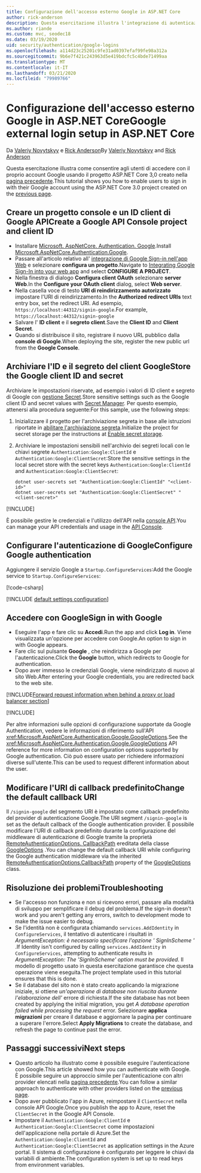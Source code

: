 ```yaml
---
title: Configurazione dell'accesso esterno Google in ASP.NET Core
author: rick-anderson
description: Questa esercitazione illustra l'integrazione di autenticazione dell'utente account Google in un'app ASP.NET Core esistente.
ms.author: riande
ms.custom: mvc, seodec18
ms.date: 03/19/2020
uid: security/authentication/google-logins
ms.openlocfilehash: a114d23c25201c9fe31ad0397efaf99fe98a312a
ms.sourcegitcommit: 9b6e7f421c243963d5e419bdcfc5c4bde71499aa
ms.translationtype: MT
ms.contentlocale: it-IT
ms.lasthandoff: 03/21/2020
ms.locfileid: "79989766"
---
```

# <a name="google-external-login-setup-in-aspnet-core"></a><span data-ttu-id="b60e3-103">Configurazione dell'accesso esterno Google in ASP.NET Core</span><span class="sxs-lookup"><span data-stu-id="b60e3-103">Google external login setup in ASP.NET Core</span></span>

<span data-ttu-id="b60e3-104">Da [Valeriy Novytskyy](https://github.com/01binary) e [Rick Anderson](https://twitter.com/RickAndMSFT)</span><span class="sxs-lookup"><span data-stu-id="b60e3-104">By [Valeriy Novytskyy](https://github.com/01binary) and [Rick Anderson](https://twitter.com/RickAndMSFT)</span></span>

<span data-ttu-id="b60e3-105">Questa esercitazione illustra come consentire agli utenti di accedere con il proprio account Google usando il progetto ASP.NET Core 3,0 creato nella [pagina precedente](xref:security/authentication/social/index).</span><span class="sxs-lookup"><span data-stu-id="b60e3-105">This tutorial shows you how to enable users to sign in with their Google account using the ASP.NET Core 3.0 project created on the [previous page](xref:security/authentication/social/index).</span></span>

## <a name="create-a-google-api-console-project-and-client-id"></a><span data-ttu-id="b60e3-106">Creare un progetto console e un ID client di Google API</span><span class="sxs-lookup"><span data-stu-id="b60e3-106">Create a Google API Console project and client ID</span></span>

* <span data-ttu-id="b60e3-107">Installare [Microsoft. AspNetCore. Authentication. Google](https://www.nuget.org/packages/Microsoft.AspNetCore.Authentication.Google).</span><span class="sxs-lookup"><span data-stu-id="b60e3-107">Install [Microsoft.AspNetCore.Authentication.Google](https://www.nuget.org/packages/Microsoft.AspNetCore.Authentication.Google).</span></span>
* <span data-ttu-id="b60e3-108">Passare all'articolo relativo all' [integrazione di Google Sign-in nell'app Web](https://developers.google.com/identity/sign-in/web/devconsole-project) e selezionare **configura un progetto**.</span><span class="sxs-lookup"><span data-stu-id="b60e3-108">Navigate to [Integrating Google Sign-In into your web app](https://developers.google.com/identity/sign-in/web/devconsole-project) and select **CONFIGURE A PROJECT**.</span></span>
* <span data-ttu-id="b60e3-109">Nella finestra di dialogo **Configura client OAuth** selezionare **server Web**.</span><span class="sxs-lookup"><span data-stu-id="b60e3-109">In the **Configure your OAuth client** dialog, select **Web server**.</span></span>
* <span data-ttu-id="b60e3-110">Nella casella voce di testo **URI di reindirizzamento autorizzato** impostare l'URI di reindirizzamento.</span><span class="sxs-lookup"><span data-stu-id="b60e3-110">In the **Authorized redirect URIs** text entry box, set the redirect URI.</span></span> <span data-ttu-id="b60e3-111">Ad esempio, `https://localhost:44312/signin-google`.</span><span class="sxs-lookup"><span data-stu-id="b60e3-111">For example, `https://localhost:44312/signin-google`</span></span>
* <span data-ttu-id="b60e3-112">Salvare l' **ID client** e il **segreto client**.</span><span class="sxs-lookup"><span data-stu-id="b60e3-112">Save the **Client ID** and **Client Secret**.</span></span>
* <span data-ttu-id="b60e3-113">Quando si distribuisce il sito, registrare il nuovo URL pubblico dalla **console di Google**.</span><span class="sxs-lookup"><span data-stu-id="b60e3-113">When deploying the site, register the new public url from the **Google Console**.</span></span>

## <a name="store-the-google-client-id-and-secret"></a><span data-ttu-id="b60e3-114">Archiviare l'ID e il segreto del client Google</span><span class="sxs-lookup"><span data-stu-id="b60e3-114">Store the Google client ID and secret</span></span>

<span data-ttu-id="b60e3-115">Archiviare le impostazioni riservate, ad esempio i valori di ID client e segreto di Google con [gestione Secret](xref:security/app-secrets).</span><span class="sxs-lookup"><span data-stu-id="b60e3-115">Store sensitive settings such as the Google client ID and secret values with [Secret Manager](xref:security/app-secrets).</span></span> <span data-ttu-id="b60e3-116">Per questo esempio, attenersi alla procedura seguente:</span><span class="sxs-lookup"><span data-stu-id="b60e3-116">For this sample, use the following steps:</span></span>

1. <span data-ttu-id="b60e3-117">Inizializzare il progetto per l'archiviazione segreta in base alle istruzioni riportate in [abilitare l'archiviazione segreta](xref:security/app-secrets#enable-secret-storage).</span><span class="sxs-lookup"><span data-stu-id="b60e3-117">Initialize the project for secret storage per the instructions at [Enable secret storage](xref:security/app-secrets#enable-secret-storage).</span></span>
1. <span data-ttu-id="b60e3-118">Archiviare le impostazioni sensibili nell'archivio dei segreti locali con le chiavi segrete `Authentication:Google:ClientId` e `Authentication:Google:ClientSecret`:</span><span class="sxs-lookup"><span data-stu-id="b60e3-118">Store the sensitive settings in the local secret store with the secret keys `Authentication:Google:ClientId` and `Authentication:Google:ClientSecret`:</span></span>

    ```dotnetcli
    dotnet user-secrets set "Authentication:Google:ClientId" "<client-id>"
    dotnet user-secrets set "Authentication:Google:ClientSecret" "<client-secret>"
    ```

[!INCLUDE[](~/includes/environmentVarableColon.md)]

<span data-ttu-id="b60e3-119">È possibile gestire le credenziali e l'utilizzo dell'API nella [console API](https://console.developers.google.com/apis/dashboard).</span><span class="sxs-lookup"><span data-stu-id="b60e3-119">You can manage your API credentials and usage in the [API Console](https://console.developers.google.com/apis/dashboard).</span></span>

## <a name="configure-google-authentication"></a><span data-ttu-id="b60e3-120">Configurare l'autenticazione di Google</span><span class="sxs-lookup"><span data-stu-id="b60e3-120">Configure Google authentication</span></span>

<span data-ttu-id="b60e3-121">Aggiungere il servizio Google a `Startup.ConfigureServices`:</span><span class="sxs-lookup"><span data-stu-id="b60e3-121">Add the Google service to `Startup.ConfigureServices`:</span></span>

[!code-csharp[](~/security/authentication/social/social-code/3.x/StartupGoogle3x.cs?highlight=11-19)]

[!INCLUDE [default settings configuration](includes/default-settings2-2.md)]

## <a name="sign-in-with-google"></a><span data-ttu-id="b60e3-122">Accedere con Google</span><span class="sxs-lookup"><span data-stu-id="b60e3-122">Sign in with Google</span></span>

* <span data-ttu-id="b60e3-123">Eseguire l'app e fare clic su **Accedi**.</span><span class="sxs-lookup"><span data-stu-id="b60e3-123">Run the app and click **Log in**.</span></span> <span data-ttu-id="b60e3-124">Viene visualizzata un'opzione per accedere con Google.</span><span class="sxs-lookup"><span data-stu-id="b60e3-124">An option to sign in with Google appears.</span></span>
* <span data-ttu-id="b60e3-125">Fare clic sul pulsante **Google** , che reindirizza a Google per l'autenticazione.</span><span class="sxs-lookup"><span data-stu-id="b60e3-125">Click the **Google** button, which redirects to Google for authentication.</span></span>
* <span data-ttu-id="b60e3-126">Dopo aver immesso le credenziali Google, viene reindirizzato di nuovo al sito Web.</span><span class="sxs-lookup"><span data-stu-id="b60e3-126">After entering your Google credentials, you are redirected back to the web site.</span></span>

[!INCLUDE[Forward request information when behind a proxy or load balancer section](includes/forwarded-headers-middleware.md)]

[!INCLUDE[](includes/chain-auth-providers.md)]

<span data-ttu-id="b60e3-127">Per altre informazioni sulle opzioni di configurazione supportate da Google Authentication, vedere le informazioni di riferimento sull'API <xref:Microsoft.AspNetCore.Authentication.Google.GoogleOptions>.</span><span class="sxs-lookup"><span data-stu-id="b60e3-127">See the <xref:Microsoft.AspNetCore.Authentication.Google.GoogleOptions> API reference for more information on configuration options supported by Google authentication.</span></span> <span data-ttu-id="b60e3-128">Ciò può essere usato per richiedere informazioni diverse sull'utente.</span><span class="sxs-lookup"><span data-stu-id="b60e3-128">This can be used to request different information about the user.</span></span>

## <a name="change-the-default-callback-uri"></a><span data-ttu-id="b60e3-129">Modificare l'URI di callback predefinito</span><span class="sxs-lookup"><span data-stu-id="b60e3-129">Change the default callback URI</span></span>

<span data-ttu-id="b60e3-130">Il `/signin-google` del segmento URI è impostato come callback predefinito del provider di autenticazione Google.</span><span class="sxs-lookup"><span data-stu-id="b60e3-130">The URI segment `/signin-google` is set as the default callback of the Google authentication provider.</span></span> <span data-ttu-id="b60e3-131">È possibile modificare l'URI di callback predefinito durante la configurazione del middleware di autenticazione di Google tramite la proprietà [RemoteAuthenticationOptions. CallbackPath](/dotnet/api/microsoft.aspnetcore.authentication.remoteauthenticationoptions.callbackpath) ereditata della classe [GoogleOptions](/dotnet/api/microsoft.aspnetcore.authentication.google.googleoptions) .</span><span class="sxs-lookup"><span data-stu-id="b60e3-131">You can change the default callback URI while configuring the Google authentication middleware via the inherited [RemoteAuthenticationOptions.CallbackPath](/dotnet/api/microsoft.aspnetcore.authentication.remoteauthenticationoptions.callbackpath) property of the [GoogleOptions](/dotnet/api/microsoft.aspnetcore.authentication.google.googleoptions) class.</span></span>

## <a name="troubleshooting"></a><span data-ttu-id="b60e3-132">Risoluzione dei problemi</span><span class="sxs-lookup"><span data-stu-id="b60e3-132">Troubleshooting</span></span>

* <span data-ttu-id="b60e3-133">Se l'accesso non funziona e non si ricevono errori, passare alla modalità di sviluppo per semplificare il debug del problema.</span><span class="sxs-lookup"><span data-stu-id="b60e3-133">If the sign-in doesn't work and you aren't getting any errors, switch to development mode to make the issue easier to debug.</span></span>
* <span data-ttu-id="b60e3-134">Se l'identità non è configurata chiamando `services.AddIdentity` in `ConfigureServices`, il tentativo di autenticare i risultati in *ArgumentException: è necessario specificare l'opzione ' SignInScheme '* .</span><span class="sxs-lookup"><span data-stu-id="b60e3-134">If Identity isn't configured by calling `services.AddIdentity` in `ConfigureServices`, attempting to authenticate results in *ArgumentException: The 'SignInScheme' option must be provided*.</span></span> <span data-ttu-id="b60e3-135">Il modello di progetto usato in questa esercitazione garantisce che questa operazione viene eseguita.</span><span class="sxs-lookup"><span data-stu-id="b60e3-135">The project template used in this tutorial ensures that this is done.</span></span>
* <span data-ttu-id="b60e3-136">Se il database del sito non è stato creato applicando la migrazione iniziale, si ottiene *un'operazione di database non riuscita durante l'elaborazione dell'* errore di richiesta.</span><span class="sxs-lookup"><span data-stu-id="b60e3-136">If the site database has not been created by applying the initial migration, you get *A database operation failed while processing the request* error.</span></span> <span data-ttu-id="b60e3-137">Selezionare **applica migrazioni** per creare il database e aggiornare la pagina per continuare a superare l'errore.</span><span class="sxs-lookup"><span data-stu-id="b60e3-137">Select **Apply Migrations** to create the database, and refresh the page to continue past the error.</span></span>

## <a name="next-steps"></a><span data-ttu-id="b60e3-138">Passaggi successivi</span><span class="sxs-lookup"><span data-stu-id="b60e3-138">Next steps</span></span>

* <span data-ttu-id="b60e3-139">Questo articolo ha illustrato come è possibile eseguire l'autenticazione con Google.</span><span class="sxs-lookup"><span data-stu-id="b60e3-139">This article showed how you can authenticate with Google.</span></span> <span data-ttu-id="b60e3-140">È possibile seguire un approccio simile per l'autenticazione con altri provider elencati nella [pagina precedente](xref:security/authentication/social/index).</span><span class="sxs-lookup"><span data-stu-id="b60e3-140">You can follow a similar approach to authenticate with other providers listed on the [previous page](xref:security/authentication/social/index).</span></span>
* <span data-ttu-id="b60e3-141">Dopo aver pubblicato l'app in Azure, reimpostare il `ClientSecret` nella console API Google.</span><span class="sxs-lookup"><span data-stu-id="b60e3-141">Once you publish the app to Azure, reset the `ClientSecret` in the Google API Console.</span></span>
* <span data-ttu-id="b60e3-142">Impostare il `Authentication:Google:ClientId` e `Authentication:Google:ClientSecret` come impostazioni dell'applicazione nella portale di Azure.</span><span class="sxs-lookup"><span data-stu-id="b60e3-142">Set the `Authentication:Google:ClientId` and `Authentication:Google:ClientSecret` as application settings in the Azure portal.</span></span> <span data-ttu-id="b60e3-143">Il sistema di configurazione è configurato per leggere le chiavi da variabili di ambiente.</span><span class="sxs-lookup"><span data-stu-id="b60e3-143">The configuration system is set up to read keys from environment variables.</span></span>
